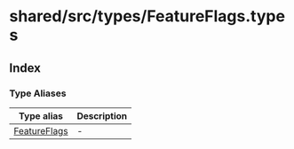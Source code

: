 # shared/src/types/FeatureFlags.types

## Index

### Type Aliases

| Type alias | Description |
| ------ | ------ |
| [FeatureFlags](../feature-flags-types/type-aliases/feature-flags.md) | - |

